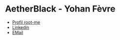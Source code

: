 # AetherBlack - Yohan Fèvre

<ul>
  <li><a href="https://www.root-me.org/Black-Aether">Profil root-me</a></li>
  <li><a href="https://www.linkedin.com/in/yohan-f%C3%A8vre-83104b177/">Linkedin</a></li>
  <li><a href="mailto:yohan.fevre@protonmail.com">EMail</a></li>
</ul>
